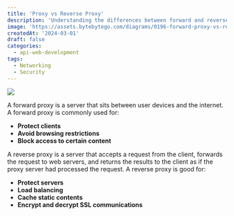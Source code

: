 ```yaml
---
title: 'Proxy vs Reverse Proxy'
description: 'Understanding the differences between forward and reverse proxies.'
image: 'https://assets.bytebytego.com/diagrams/0196-forward-proxy-vs-reverse-proxy.png'
createdAt: '2024-03-01'
draft: false
categories:
  - api-web-development
tags:
  - Networking
  - Security
---
```


![](https://assets.bytebytego.com/diagrams/0196-forward-proxy-vs-reverse-proxy.png)

A forward proxy is a server that sits between user devices and the internet. A forward proxy is commonly used for:

*   **Protect clients**
*   **Avoid browsing restrictions**
*   **Block access to certain content**

A reverse proxy is a server that accepts a request from the client, forwards the request to web servers, and returns the results to the client as if the proxy server had processed the request. A reverse proxy is good for:

*   **Protect servers**
*   **Load balancing**
*   **Cache static contents**
*   **Encrypt and decrypt SSL communications**
